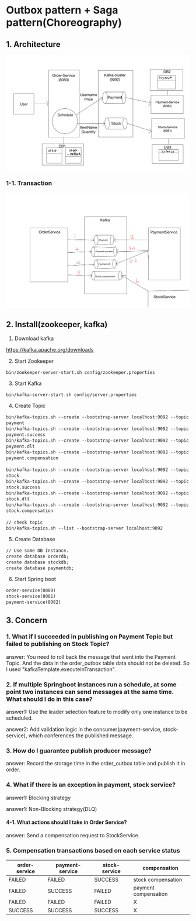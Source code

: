 # Outbox pattern + Saga pattern(Choreography)

## 1. Architecture

![](image/transaction-outbox.jpg)

### 1-1. Transaction

![](image/trasaction-compensation.jpg)

## 2. Install(zookeeper, kafka)

1. Download kafka

https://kafka.apache.org/downloads

2. Start Zookeeper
```
bin/zookeeper-server-start.sh config/zookeeper.properties
```

3. Start Kafka
```
bin/kafka-server-start.sh config/server.properties
``` 

4. Create Topic
```
bin/kafka-topics.sh --create --bootstrap-server localhost:9092 --topic payment
bin/kafka-topics.sh --create --bootstrap-server localhost:9092 --topic payment.success
bin/kafka-topics.sh --create --bootstrap-server localhost:9092 --topic payment.dlt
bin/kafka-topics.sh --create --bootstrap-server localhost:9092 --topic payment.compensation

bin/kafka-topics.sh --create --bootstrap-server localhost:9092 --topic stock
bin/kafka-topics.sh --create --bootstrap-server localhost:9092 --topic stock.success
bin/kafka-topics.sh --create --bootstrap-server localhost:9092 --topic stock.dlt
bin/kafka-topics.sh --create --bootstrap-server localhost:9092 --topic stock.compensation

// check topic
bin/kafka-topics.sh --list --bootstrap-server localhost:9092
```

5. Create Database

```
// Use same DB Instance.
create database orderdb;
create database stockdb;
create database paymentdb;
```

6. Start Spring boot
```
order-service(8080)
stock-service(8081)
payment-service(8082)
```

## 3. Concern

### 1. What if I succeeded in publishing on Payment Topic but failed to publishing on Stock Topic?

answer: You need to roll back the message that went into the Payment Topic. And the data in the order_outbox table data should not be deleted. So I used "kafkaTemplate.executeInTransaction".

### 2. If multiple Springboot instances run a schedule, at some point two instances can send messages at the same time. What should I do in this case?

answer1: Use the leader selection feature to modify only one instance to be scheduled.

answer2: Add validation logic in the consumer(payment-service, stock-service), which conferences the published message.

### 3. How do I guarantee publish producer message?

answer: Record the storage time in the order_outbox table and publish it in order.

### 4. What if there is an exception in payment, stock service?

answer1: Blocking strategy

answer1: Non-Blocking strategy(DLQ)

#### 4-1. What actions should I take in Order Service?

answer: Send a compensation request to StockService.

### 5. Compensation transactions based on each service status

|order-service|payment-service|stock-service|compensation|
|------|---|---|---|
|FAILED|FAILED|SUCCESS|stock compensation|
|FAILED|SUCCESS|FAILED|payment compensation|
|FAILED|FAILED|FAILED|X|
|SUCCESS|SUCCESS|SUCCESS|X|
